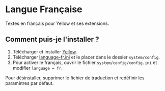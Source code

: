 Langue Française
================
Textes en français pour Yellow et ses extensions.

Comment puis-je l'installer ?
-----------------------------
1. Télécharger et installer [Yellow](https://github.com/markseu/yellowcms/).
2. Télécharger [language-fr.ini](language-fr.ini?raw=true) et le placer dans le dossier `system/config`.
3. Pour activer le français, ouvrir le fichier `system/config/config.ini` et modifier `language = fr`.

Pour désinstaller, supprimer le fichier de traduction et redéfinir les paramètres par défaut.
